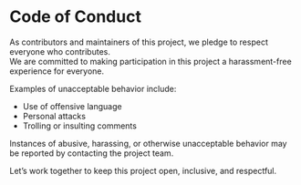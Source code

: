 # Code of Conduct

As contributors and maintainers of this project, we pledge to respect everyone who contributes.  
We are committed to making participation in this project a harassment-free experience for everyone.

Examples of unacceptable behavior include:
- Use of offensive language
- Personal attacks
- Trolling or insulting comments

Instances of abusive, harassing, or otherwise unacceptable behavior may be reported by contacting the project team.

Let’s work together to keep this project open, inclusive, and respectful.
